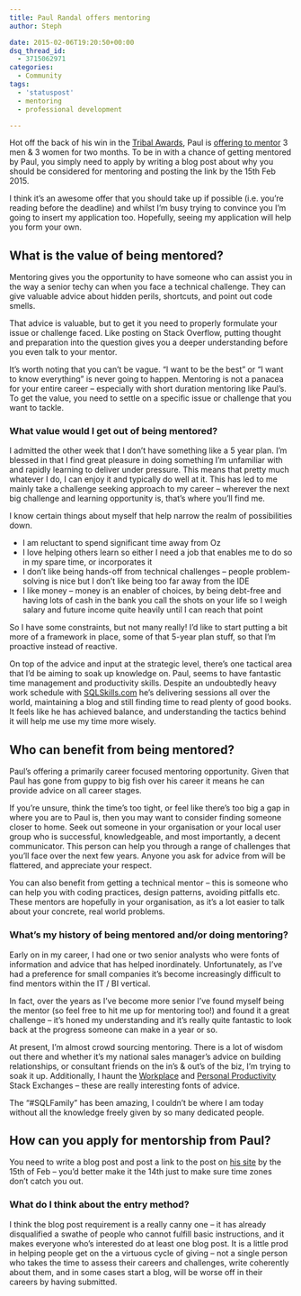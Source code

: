 ```yaml
---
title: Paul Randal offers mentoring
author: Steph

date: 2015-02-06T19:20:50+00:00
dsq_thread_id:
  - 3715062971
categories:
  - Community
tags:
  - 'statuspost'
  - mentoring
  - professional development

---
```

Hot off the back of his win in the <a href="https://www.simple-talk.com/blogs/2015/01/20/tribal-awards-2014-winners-announcement/" title="Tribal Awards winners" target="_blank">Tribal Awards</a>, Paul is <a href="http://www.sqlskills.com/blogs/paul/want-mentored/" title="Paul Randal - mentoring opportunity" target="_blank">offering to mentor</a> 3 men & 3 women for two months. To be in with a chance of getting mentored by Paul, you simply need to apply by writing a blog post about why you should be considered for mentoring and posting the link by the 15th Feb 2015.

I think it&#8217;s an awesome offer that you should take up if possible (i.e. you&#8217;re reading before the deadline) and whilst I&#8217;m busy trying to convince you I&#8217;m going to insert my application too. Hopefully, seeing my application will help you form your own.

## What is the value of being mentored?

Mentoring gives you the opportunity to have someone who can assist you in the way a senior techy can when you face a technical challenge. They can give valuable advice about hidden perils, shortcuts, and point out code smells.

That advice is valuable, but to get it you need to properly formulate your issue or challenge faced. Like posting on Stack Overflow, putting thought and preparation into the question gives you a deeper understanding before you even talk to your mentor.

It&#8217;s worth noting that you can&#8217;t be vague. &#8220;I want to be the best&#8221; or &#8220;I want to know everything&#8221; is never going to happen. Mentoring is not a panacea for your entire career &#8211; especially with short duration mentoring like Paul&#8217;s. To get the value, you need to settle on a specific issue or challenge that you want to tackle.
  
<!--more-->

### What value would I get out of being mentored?

I admitted the other week that I don&#8217;t have something like a 5 year plan. I&#8217;m blessed in that I find great pleasure in doing something I&#8217;m unfamiliar with and rapidly learning to deliver under pressure. This means that pretty much whatever I do, I can enjoy it and typically do well at it. This has led to me mainly take a challenge seeking approach to my career &#8211; wherever the next big challenge and learning opportunity is, that&#8217;s where you&#8217;ll find me.

I know certain things about myself that help narrow the realm of possibilities down.

  * I am reluctant to spend significant time away from Oz
  * I love helping others learn so either I need a job that enables me to do so in my spare time, or incorporates it
  * I don&#8217;t like being hands-off from technical challenges &#8211; people problem-solving is nice but I don&#8217;t like being too far away from the IDE
  * I like money &#8211; money is an enabler of choices, by being debt-free and having lots of cash in the bank you call the shots on your life so I weigh salary and future income quite heavily until I can reach that point

So I have some constraints, but not many really! I&#8217;d like to start putting a bit more of a framework in place, some of that 5-year plan stuff, so that I&#8217;m proactive instead of reactive.

On top of the advice and input at the strategic level, there&#8217;s one tactical area that I&#8217;d be aiming to soak up knowledge on. Paul, seems to have fantastic time management and productivity skills. Despite an undoubtedly heavy work schedule with <a href="http://www.sqlskills.com/" title="SQLSkills.com" target="_blank">SQLSkills.com</a> he&#8217;s delivering sessions all over the world, maintaining a blog and still finding time to read plenty of good books. It feels like he has achieved balance, and understanding the tactics behind it will help me use my time more wisely.

## Who can benefit from being mentored?

Paul&#8217;s offering a primarily career focused mentoring opportunity. Given that Paul has gone from guppy to big fish over his career it means he can provide advice on all career stages.

If you&#8217;re unsure, think the time&#8217;s too tight, or feel like there&#8217;s too big a gap in where you are to Paul is, then you may want to consider finding someone closer to home. Seek out someone in your organisation or your local user group who is successful, knowledgeable, and most importantly, a decent communicator. This person can help you through a range of challenges that you&#8217;ll face over the next few years. Anyone you ask for advice from will be flattered, and appreciate your respect.

You can also benefit from getting a technical mentor &#8211; this is someone who can help you with coding practices, design patterns, avoiding pitfalls etc. These mentors are hopefully in your organisation, as it&#8217;s a lot easier to talk about your concrete, real world problems.

### What&#8217;s my history of being mentored and/or doing mentoring?

Early on in my career, I had one or two senior analysts who were fonts of information and advice that has helped inordinately. Unfortunately, as I&#8217;ve had a preference for small companies it&#8217;s become increasingly difficult to find mentors within the IT / BI vertical.

In fact, over the years as I&#8217;ve become more senior I&#8217;ve found myself being the mentor (so feel free to hit me up for mentoring too!) and found it a great challenge &#8211; it&#8217;s honed my understanding and it&#8217;s really quite fantastic to look back at the progress someone can make in a year or so.

At present, I&#8217;m almost crowd sourcing mentoring. There is a lot of wisdom out there and whether it&#8217;s my national sales manager&#8217;s advice on building relationships, or consultant friends on the in&#8217;s & out&#8217;s of the biz, I&#8217;m trying to soak it up. Additionally, I haunt the <a href="http://workplace.stackexchange.com/" title="The workplace stack exchange" target="_blank">Workplace</a> and <a href="http://productivity.stackexchange.com/" title="Productivity Stack Exchange" target="_blank">Personal Productivity</a> Stack Exchanges &#8211; these are really interesting fonts of advice.

The &#8220;#SQLFamily&#8221; has been amazing, I couldn&#8217;t be where I am today without all the knowledge freely given by so many dedicated people.

## How can you apply for mentorship from Paul?

You need to write a blog post and post a link to the post on <a href="http://www.sqlskills.com/blogs/paul/want-mentored/" title="Paul Randal - mentoring opportunity" target="_blank">his site</a> by the 15th of Feb &#8211; you&#8217;d better make it the 14th just to make sure time zones don&#8217;t catch you out.

### What do I think about the entry method?

I think the blog post requirement is a really canny one &#8211; it has already disqualified a swathe of people who cannot fulfill basic instructions, and it makes everyone who&#8217;s interested do at least one blog post. It is a little prod in helping people get on the a virtuous cycle of giving &#8211; not a single person who takes the time to assess their careers and challenges, write coherently about them, and in some cases start a blog, will be worse off in their careers by having submitted.